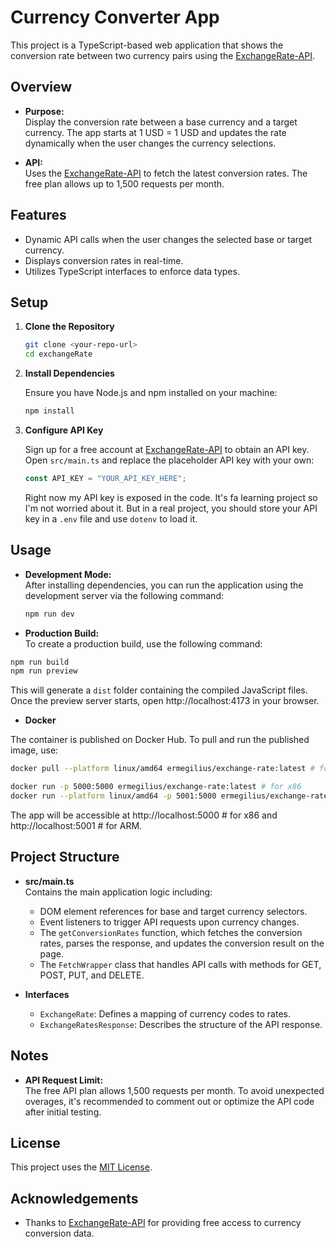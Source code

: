 # Currency Converter App

This project is a TypeScript-based web application that shows the conversion rate between two currency pairs using the [ExchangeRate-API](https://www.exchangerate-api.com/).

## Overview

-   **Purpose:**  
    Display the conversion rate between a base currency and a target currency. The app starts at 1 USD = 1 USD and updates the rate dynamically when the user changes the currency selections.

-   **API:**  
    Uses the [ExchangeRate-API](https://www.exchangerate-api.com/) to fetch the latest conversion rates. The free plan allows up to 1,500 requests per month.

## Features

-   Dynamic API calls when the user changes the selected base or target currency.
-   Displays conversion rates in real-time.
-   Utilizes TypeScript interfaces to enforce data types.

## Setup

1. **Clone the Repository**

    ```bash
    git clone <your-repo-url>
    cd exchangeRate
    ```

2. **Install Dependencies**

    Ensure you have Node.js and npm installed on your machine:

    ```bash
    npm install
    ```

3. **Configure API Key**

    Sign up for a free account at [ExchangeRate-API](https://www.exchangerate-api.com/) to obtain an API key.  
    Open `src/main.ts` and replace the placeholder API key with your own:

    ```typescript
    const API_KEY = "YOUR_API_KEY_HERE";
    ```

    Right now my API key is exposed in the code. It's fa learning project so I'm not worried about it. But in a real project, you should store your API key in a `.env` file and use `dotenv` to load it.

## Usage

-   **Development Mode:**  
    After installing dependencies, you can run the application using the development server via the following command:

    ```bash
    npm run dev
    ```

-   **Production Build:**  
    To create a production build, use the following command:

```sh
npm run build
npm run preview
```

This will generate a `dist` folder containing the compiled JavaScript files.
Once the preview server starts, open http://localhost:4173 in your browser.

-   **Docker**

The container is published on Docker Hub. To pull and run the published image, use:

```sh
docker pull --platform linux/amd64 ermegilius/exchange-rate:latest # for x86

docker run -p 5000:5000 ermegilius/exchange-rate:latest # for x86
docker run --platform linux/amd64 -p 5001:5000 ermegilius/exchange-rate:latest # for ARM
```

The app will be accessible at http://localhost:5000 # for x86 and http://localhost:5001 # for ARM.

## Project Structure

-   **src/main.ts**  
    Contains the main application logic including:

    -   DOM element references for base and target currency selectors.
    -   Event listeners to trigger API requests upon currency changes.
    -   The `getConversionRates` function, which fetches the conversion rates, parses the response, and updates the conversion result on the page.
    -   The `FetchWrapper` class that handles API calls with methods for GET, POST, PUT, and DELETE.

-   **Interfaces**
    -   `ExchangeRate`: Defines a mapping of currency codes to rates.
    -   `ExchangeRatesResponse`: Describes the structure of the API response.

## Notes

-   **API Request Limit:**  
    The free API plan allows 1,500 requests per month. To avoid unexpected overages, it's recommended to comment out or optimize the API code after initial testing.

## License

This project uses the [MIT License](LICENSE).

## Acknowledgements

-   Thanks to [ExchangeRate-API](https://www.exchangerate-api.com/) for providing free access to currency conversion data.
